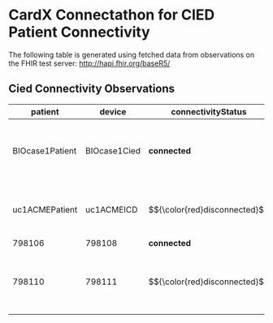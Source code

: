 # CardX Connectathon for CIED Patient Connectivity
The following table is generated using fetched data from observations on the FHIR test server: http://hapi.fhir.org/baseR5/


## Cied Connectivity Observations

| patient | device | connectivityStatus | connectivityModifier | note |
| --- | --- | --- | --- | --- |
| BIOcase1Patient | BIOcase1Cied | **connected** |  | Case 1: Setup after monitor replacement not complete |
| uc1ACMEPatient | uc1ACMEICD | $${\color{red}disconnected}$$ | setup-not-completed | The patient does not have an active monitor. |
| 798106 | 798108 | **connected** |  |  |
| 798110 | 798111 | $${\color{red}disconnected}$$ | setup-not-completed | Case 1: Patient receives a new monitor that has not been setup |

